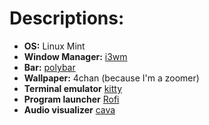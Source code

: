 # **Descriptions:** 
- **OS:** Linux Mint
- **Window Manager:** [i3wm](https://i3wm.org/)
- **Bar:** [polybar](https://github.com/polybar/polybar)
- **Wallpaper:** 4chan (because I'm a zoomer)
- **Terminal emulator** [kitty](https://github.com/kovidgoyal/kitty)
- **Program launcher** [Rofi](https://github.com/davatorium/rofi)
- **Audio visualizer** [cava](https://github.com/karlstav/cava/tree/master)

